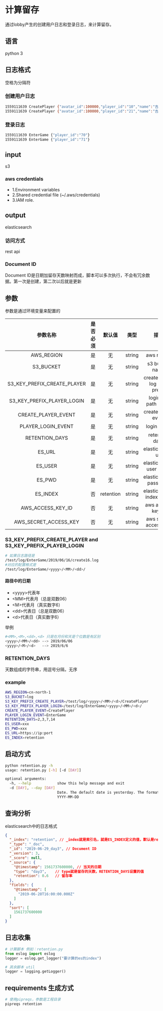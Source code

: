 # 计算留存

通过lobby产生的创建用户日志和登录日志，来计算留存。

## 语言

python 3

## 日志格式

空格为分隔符

### 创建用户日志

```bash
1559111639 CreatePlayer {"avatar_id":100000,"player_id":"10","name":"吉娜达勒"}
1559111639 CreatePlayer {"avatar_id":100000,"player_id":"21","name":"吉娜达勒1"}
```

### 登录日志

```bash
1559111639 EnterGame {"player_id":"70"}
1559111639 EnterGame {"player_id":"71"}
```

## input

s3

### aws credentials 

- 1.Environment variables
- 2.Shared credential file (~/.aws/credentials)
- 3.IAM role.

## output

elasticsearch

### 访问方式

rest api

### Document ID

Document ID是日期加留存天数映射而成，脚本可以多次执行，不会有冗余数据。第一次是创建，第二次以后就是更新

## 参数

参数是通过环境变量来配置的

参数名称                     |是否必须|默认值   | 类型 | 描述
:-:                         | :-:   | :-:     | :-:  | :-:
AWS_REGION                  | 是    | 无      |string| aws region| 
S3_BUCKET                   | 是    | 无      |string| s3 bucket name|
S3_KEY_PREFIX_CREATE_PLAYER | 是    | 无      |string| create player log path prefix| 
S3_KEY_PREFIX_PLAYER_LOGIN  | 是    | 无      |string| login log path prefix|
CREATE_PLAYER_EVENT         | 是    | 无      |string| create player event| 
PLAYER_LOGIN_EVENT          | 是    | 无      |string| login event|
RETENTION_DAYS              | 是    | 无      |string| retention days|
ES_URL                      | 是    | 无      |string| elasticsearch url|
ES_USER                     | 是    | 无      |string| elasticsearch user name|
ES_PWD                      | 是    | 无      |string| elasticsearch password|
ES_INDEX                    | 否    |retention|string| elasticsearch index name| 
AWS_ACCESS_KEY_ID           | 否    | 无      |string| aws access key id|
AWS_SECRET_ACCESS_KEY       | 否    | 无      |string| aws secret access key| 

### S3_KEY_PREFIX_CREATE_PLAYER and S3_KEY_PREFIX_PLAYER_LOGIN

```bash
# 如果日志路径是
/test/log/EnterGame/2019/06/16/create16.log
#对应的配置格式是
/test/log/EnterGame/<yyyy>/<MM>/<dd>/
```

#### 路径中的日期

- \<yyyy\>代表年
- \<MM\>代表月（总是双数06） 
- \<M\>代表月（真实数字6） 
- \<dd\>代表日（总是双数06） 
- \<d\>代表日（真实数字6） 

举例
```bash
#<MM>,<M>,<dd>,<d> 只是在月份和天是个位数是有区别
<yyyy>/<MM>/<dd> --> 2019/06/06
<yyyy>/<M>/<d>   --> 2019/6/6
```

### RETENTION_DAYS

天数组成的字符串，用逗号分隔，无序

### example

```bash
AWS_REGION=cn-north-1
S3_BUCKET=log
S3_KEY_PREFIX_CREATE_PLAYER=/test/log/<yyyy>/<MM>/<d>/CreatePlayer
S3_KEY_PREFIX_PLAYER_LOGIN=/test/log/EnterGame/<yyyy>/<MM>/<d>/
CREATE_PLAYER_EVENT=CreatePlayer
PLAYER_LOGIN_EVENT=EnterGame
RETENTION_DAYS=2,3,7,14
ES_USER=xxx
ES_PWD=xxx
ES_URL=https://ip:port
ES_INDEX=retention
```

## 启动方式

```bash 
python retention.py -h
usage: retention.py [-h] [-d [DAY]]

optional arguments:
  -h, --help            show this help message and exit
  -d [DAY], --day [DAY]
                        Date. The default date is yesterday. The format is
                        YYYY-MM-DD
```

## 查询分析

elasticsearch中的日志格式

```json
{
  "_index": "retention", // _index就是索引名，就是ES_INDEX定义的值，默认是retention
  "_type": "_doc",
  "_id": "2019-06-29_day3", // Document ID
  "_version": 3,
  "_score": null,
  "_source": {
    "@timestamp": 1561737600000, // 当天的日期
    "type": "day3",    // type就是留存的天数，RETENTION_DAYS设置的值
    "retention": 0.6   // 留存率
  },
  "fields": {
    "@timestamp": [
      "2019-06-28T16:00:00.000Z"
    ]
  },
  "sort": [
    1561737600000
  ]
}
```

## 日志收集

```py
# 计算脚本 例如：retention.py
from eslog import eslog
logger = eslog.get_logger("要计算的es的index")

# 其余脚本 util
logger = logging.getLogger()
```


## requirements 生成方式

```bash
# 使用pipreqs，参数是工程目录
pipreqs retention
```

